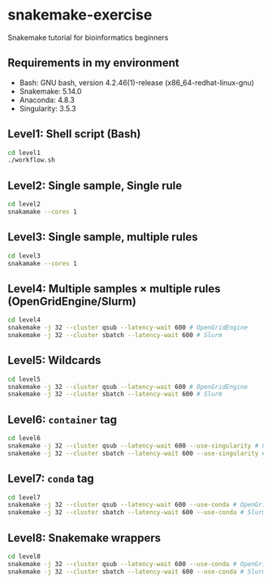 # snakemake-exercise
Snakemake tutorial for bioinformatics beginners

## Requirements in my environment
- Bash: GNU bash, version 4.2.46(1)-release (x86_64-redhat-linux-gnu)
- Snakemake: 5.14.0
- Anaconda: 4.8.3
- Singularity: 3.5.3

## Level1: Shell script (Bash)

```bash
cd level1
./workflow.sh
```

## Level2: Single sample, Single rule

```bash
cd level2
snakamake --cores 1
```

## Level3: Single sample, multiple rules

```bash
cd level3
snakamake --cores 1
```

## Level4: Multiple samples × multiple rules (OpenGridEngine/Slurm)

```bash
cd level4
snakemake -j 32 --cluster qsub --latency-wait 600 # OpenGridEngine
snakemake -j 32 --cluster sbatch --latency-wait 600 # Slurm
```

## Level5: Wildcards

```bash
cd level5
snakemake -j 32 --cluster qsub --latency-wait 600 # OpenGridEngine
snakemake -j 32 --cluster sbatch --latency-wait 600 # Slurm
```

## Level6: `container` tag

```bash
cd level6
snakemake -j 32 --cluster qsub --latency-wait 600 --use-singularity # OpenGridEngine
snakemake -j 32 --cluster sbatch --latency-wait 600 --use-singularity # Slurm
```

## Level7: `conda` tag

```bash
cd level7
snakemake -j 32 --cluster qsub --latency-wait 600 --use-conda # OpenGridEngine
snakemake -j 32 --cluster sbatch --latency-wait 600 --use-conda # Slurm
```

## Level8: Snakemake wrappers

```bash
cd level8
snakemake -j 32 --cluster qsub --latency-wait 600 --use-conda # OpenGridEngine
snakemake -j 32 --cluster sbatch --latency-wait 600 --use-conda # Slurm
```
